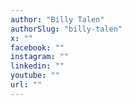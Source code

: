 ```yaml
---
author: "Billy Talen"
authorSlug: "billy-talen"
x: ""
facebook: ""
instagram: ""
linkedin: ""
youtube: ""
url: ""
---
```


